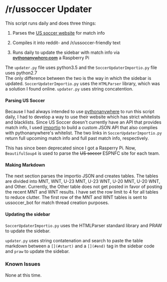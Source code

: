 # /r/ussoccer Updater

This script runs daily and does three things:

1. Parses the [US soccer website](https://www.ussoccer.com/schedule-tickets) for match info

2. Compiles it into reddit- and /r/ussoccer-friendly text

3. Runs daily to update the sidebar with match info via ~~[pythonanywhere.com](https://wwpythonanywhere.com)~~ a Raspberry Pi


The `updater.py` file uses python3.5 and the `SoccerUpdaterImportio.py` file uses python2.7  
The only difference between the two is the way in which the sidebar is updated. `SoccerUpdaterImportio.py` uses the `HTMLParser` library, which was a solution I found online. `updater.py` uses string concatention.


#### Parsing US Soccer

Because I had always intended to use [pythonanywhere](https://wwpythonanywhere.com) to run this script daily, I had to develop a way to use their website which has strict whitelists and blacklists. Since US Soccer doesn't currently have an API that provides match info, I used [importio](https://www.import.io/) to build a custom JSON API that also complies with pythonanywhere's whitelist. The two links in `SoccerUpdaterImportio.py` return full upcoming match info and full past match info, respectively. 

This has since been deprecated since I got a Rasperry Pi. Now, `BeautifulSoup4` is used to parse the ~~US soccer~~ ESPNFC site for each team.

#### Making Markdown

The next section parses the importio JSON and creates tables. The tables are divided into MNT, WNT, U-23 MNT, U-23 WNT, U-20 MNT, U-20 WNT, and Other. Currently, the Other table does not get posted in favor of posting the recent MNT and WNT results. I have set the row limit to 4 for all tables to reduce clutter. The first row of the MNT and WNT tables is sent to ussoccer_bot for match thread creation purposes.

#### Updating the sidebar

`SoccerUpdaterImportio.py` uses the HTMLParser standard library and PRAW to update the sidebar.

`updater.py` uses string contatenation and search to paste the table markdown between a `[](#start)` and a `[](#end)` tag in the sidebar code and `praw` to update the sidebar.

### Known Issues

None at this time.
